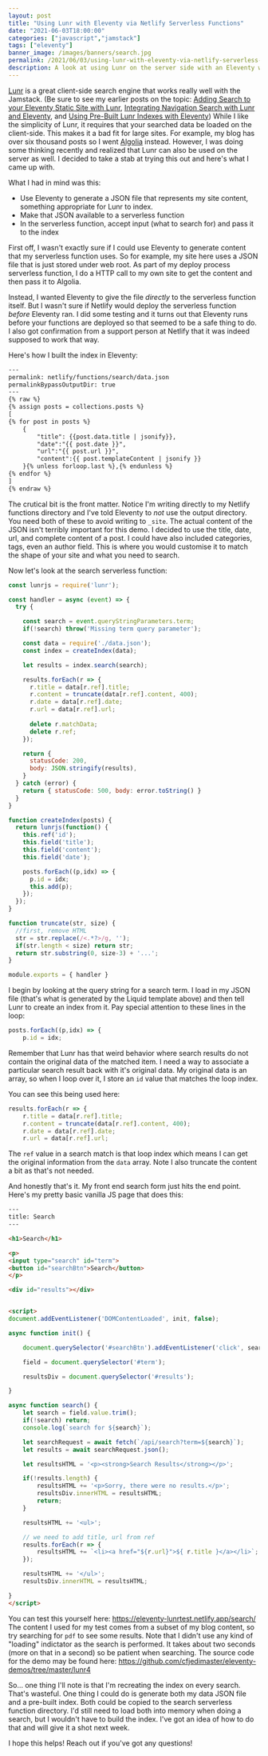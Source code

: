 ```yaml
---
layout: post
title: "Using Lunr with Eleventy via Netlify Serverless Functions"
date: "2021-06-03T18:00:00"
categories: ["javascript","jamstack"]
tags: ["eleventy"]
banner_image: /images/banners/search.jpg
permalink: /2021/06/03/using-lunr-with-eleventy-via-netlify-serverless-functions.html
description: A look at using Lunr on the server side with an Eleventy web site
---
```


[Lunr](https://lunrjs.com/) is a great client-side search engine that works really well with the Jamstack. (Be sure to see my earlier posts on the topic: [Adding Search to your Eleventy Static Site with Lunr](https://www.raymondcamden.com/2019/10/20/adding-search-to-your-eleventy-static-site-with-lunr), [Integrating Navigation Search with Lunr and Eleventy](https://www.raymondcamden.com/2021/02/22/integrating-navigation-search-with-lunr-and-eleventy), and [Using Pre-Built Lunr Indexes with Eleventy](https://www.raymondcamden.com/2021/01/22/using-pre-built-lunr-indexes-with-eleventy)) While I like the simplicity of Lunr, it requires that your searched data be loaded on the client-side. This makes it a bad fit for large sites. For example, my blog has over six thousand posts so I went [Algolia](https://www.algolia.com/) instead. However, I was doing some thinking recently and realized that Lunr can also be used on the server as well. I decided to take a stab at trying this out and here's what I came up with.

What I had in mind was this:

* Use Eleventy to generate a JSON file that represents my site content, something appropriate for Lunr to index.
* Make that JSON available to a serverless function
* In the serverless function, accept input (what to search for) and pass it to the index

First off, I wasn't exactly sure if I could use Eleventy to generate content that my serverless function uses. So for example, my site here uses a JSON file that is just stored under web root. As part of my deploy process serverless function, I do a HTTP call to my own site to get the content and then pass it to Algolia. 

Instead, I wanted Eleventy to give the file *directly* to the serverless function itself. But I wasn't sure if Netlify would deploy the serverless function *before* Eleventy ran. I did some testing and it turns out that Eleventy runs before your functions are deployed so that seemed to be a safe thing to do. I also got confirmation from a support person at Netlify that it was indeed supposed to work that way.

Here's how I built the index in Eleventy:

```html
---
permalink: netlify/functions/search/data.json
permalinkBypassOutputDir: true
---
{% raw %}
{% assign posts = collections.posts %}
[
{% for post in posts %}
	{
		"title": {{post.data.title | jsonify}},
		"date":"{{ post.date }}",
		"url":"{{ post.url }}",
		"content":{{ post.templateContent | jsonify }}
	}{% unless forloop.last %},{% endunless %}
{% endfor %}
]
{% endraw %}
```

The crutical bit is the front matter. Notice I'm writing directly to my Netlify functions directory and I've told Eleventy to *not* use the output directory. You need both of these to avoid writing to `_site`. The actual content of the JSON isn't terribly important for this demo. I decided to use the title, date, url, and complete content of a post. I could have also included categories, tags, even an author field. This is where you would customise it to match the shape of your site and what you need to search. 

Now let's look at the search serverless function:

```js
const lunrjs = require('lunr');

const handler = async (event) => {
  try {

    const search = event.queryStringParameters.term;
    if(!search) throw('Missing term query parameter');

    const data = require('./data.json');
    const index = createIndex(data);

    let results = index.search(search);

    results.forEach(r => {
      r.title = data[r.ref].title;
      r.content = truncate(data[r.ref].content, 400);
      r.date = data[r.ref].date;
      r.url = data[r.ref].url;
      
      delete r.matchData;
      delete r.ref;
    });

    return {
      statusCode: 200,
      body: JSON.stringify(results),
    }
  } catch (error) {
    return { statusCode: 500, body: error.toString() }
  }
}

function createIndex(posts) {
  return lunrjs(function() {
    this.ref('id');
    this.field('title');
    this.field('content');
    this.field('date');

    posts.forEach((p,idx) => {
      p.id = idx;
      this.add(p);
    });
  });
}

function truncate(str, size) {
  //first, remove HTML
  str = str.replace(/<.*?>/g, '');
  if(str.length < size) return str;
  return str.substring(0, size-3) + '...';
}

module.exports = { handler }
```

I begin by looking at the query string for a search term. I load in my JSON file (that's what is generated by the Liquid template above) and then tell Lunr to create an index from it. Pay special attention to these lines in the loop:

```js
posts.forEach((p,idx) => {
	p.id = idx;
```

Remember that Lunr has that weird behavior where search results do not contain the original data of the matched item. I need a way to associate a particular search result back with it's original data. My original data is an array, so when I loop over it, I store an `id` value that matches the loop index. 

You can see this being used here:

```js
results.forEach(r => {
	r.title = data[r.ref].title;
	r.content = truncate(data[r.ref].content, 400);
	r.date = data[r.ref].date;
	r.url = data[r.ref].url;
```

The `ref` value in a search match is that loop index which means I can get the original information from the `data` array. Note I also truncate the content a bit as that's not needed.

And honestly that's it. My front end search form just hits the end point. Here's my pretty basic vanilla JS page that does this:

```html
---
title: Search
---

<h1>Search</h1>

<p>
<input type="search" id="term">  
<button id="searchBtn">Search</button>
</p>

<div id="results"></div>


<script>
document.addEventListener('DOMContentLoaded', init, false);

async function init() {

	document.querySelector('#searchBtn').addEventListener('click', search);

	field = document.querySelector('#term');

	resultsDiv = document.querySelector('#results');

}

async function search() {
	let search = field.value.trim();
	if(!search) return;
	console.log(`search for ${search}`);

	let searchRequest = await fetch(`/api/search?term=${search}`);
	let results = await searchRequest.json();

	let resultsHTML = '<p><strong>Search Results</strong></p>';

	if(!results.length) {
		resultsHTML += '<p>Sorry, there were no results.</p>';
		resultsDiv.innerHTML = resultsHTML;
		return;
	}

	resultsHTML += '<ul>';

	// we need to add title, url from ref
	results.forEach(r => {
		resultsHTML += `<li><a href="${r.url}">${ r.title }</a></li>`;
	});

	resultsHTML += '</ul>';
	resultsDiv.innerHTML = resultsHTML;

}
</script>
```

You can test this yourself here: <https://eleventy-lunrtest.netlify.app/search/> The content I used for my test comes from a subset of my blog content, so try searching for `pdf` to see some results. Note that I didn't use any kind of "loading" indictator as the search is performed. It takes about two seconds (more on that in a second) so be patient when searching. The source code for the demo may be found here: <https://github.com/cfjedimaster/eleventy-demos/tree/master/lunr4>

So... one thing I'll note is that I'm recreating the index on every search. That's wasteful. One thing I could do is generate both my data JSON file and a pre-built index. Both could be copied to the search serverless function directory. I'd still need to load both into memory when doing a search, but I wouldn't have to build the index. I've got an idea of how to do that and will give it a shot next week.

I hope this helps! Reach out if you've got any questions!



